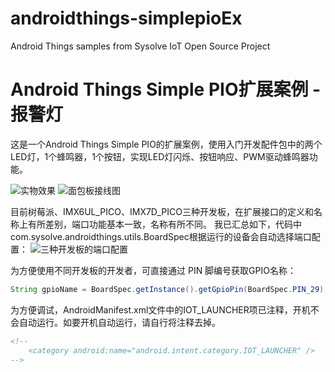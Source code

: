 # androidthings-simplepioEx
Android Things samples from Sysolve IoT Open Source Project

Android Things Simple PIO扩展案例 - 报警灯
====

这是一个Android Things Simple PIO的扩展案例，使用入门开发配件包中的两个LED灯，1个蜂鸣器，1个按钮，实现LED灯闪烁、按钮响应、PWM驱动蜂鸣器功能。

![实物效果](https://github.com/sysolve/androidthings-simplepioEx/blob/master/photo.png)
![面包板接线图](https://github.com/sysolve/androidthings-simplepioEx/blob/master/blink_schematics.png)

目前树莓派、IMX6UL_PICO、IMX7D_PICO三种开发板，在扩展接口的定义和名称上有所差别，端口功能基本一致，名称有所不同。
我已汇总如下，代码中com.sysolve.androidthings.utils.BoardSpec根据运行的设备会自动选择端口配置：
![三种开发板的端口配置](https://github.com/sysolve/androidthings-simplepioEx/blob/master/port_define.png)

为方便使用不同开发板的开发者，可直接通过 PIN 脚编号获取GPIO名称：
```Java
String gpioName = BoardSpec.getInstance().getGpioPin(BoardSpec.PIN_29);
```

为方便调试，AndroidManifest.xml文件中的IOT_LAUNCHER项已注释，开机不会自动运行。如要开机自动运行，请自行将注释去掉。
```html
<!--
    <category android:name="android.intent.category.IOT_LAUNCHER" />
-->
```




